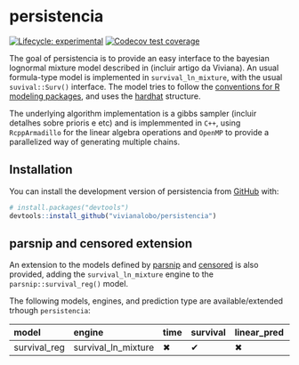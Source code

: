 
<!-- README.md is generated from README.Rmd. Please edit that file -->

# persistencia

<!-- badges: start -->

[![Lifecycle:
experimental](https://img.shields.io/badge/lifecycle-experimental-orange.svg)](https://lifecycle.r-lib.org/articles/stages.html#experimental)
[![Codecov test
coverage](https://codecov.io/gh/vitorcapdeville/persistencia/branch/master/graph/badge.svg)](https://app.codecov.io/gh/vitorcapdeville/persistencia?branch=master)
<!-- badges: end -->

The goal of persistencia is to provide an easy interface to the bayesian
lognormal mixture model described in (incluir artigo da Viviana). An
usual formula-type model is implemented in `survival_ln_mixture`, with
the usual `suvival::Surv()` interface. The model tries to follow the
[conventions for R modeling
packages](https://tidymodels.github.io/model-implementation-principles/),
and uses the [hardhat](https://hardhat.tidymodels.org/) structure.

The underlying algorithm implementation is a gibbs sampler (incluir
detalhes sobre prioris e etc) and is implemmented in `C++`, using
`RcppArmadillo` for the linear algebra operations and `OpenMP` to
provide a parallelized way of generating multiple chains.

## Installation

You can install the development version of persistencia from
[GitHub](https://github.com/) with:

``` r
# install.packages("devtools")
devtools::install_github("vivianalobo/persistencia")
```

## parsnip and censored extension

An extension to the models defined by
[parsnip](https://parsnip.tidymodels.org/index.html) and
[censored](https://censored.tidymodels.org/articles/examples.html) is
also provided, adding the `survival_ln_mixture` engine to the
`parsnip::survival_reg()` model.

The following models, engines, and prediction type are
available/extended trhough `persistencia`:

| model        | engine              | time | survival | linear_pred | raw | quantile | hazard |
|:-------------|:--------------------|:-----|:---------|:------------|:----|:---------|:-------|
| survival_reg | survival_ln_mixture | ✖    | ✔        | ✖           | ✖   | ✔        | ✔      |
